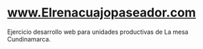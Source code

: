 # www.Elrenacuajopaseador.com
Ejercicio desarrollo web para unidades productivas de La mesa Cundinamarca.

